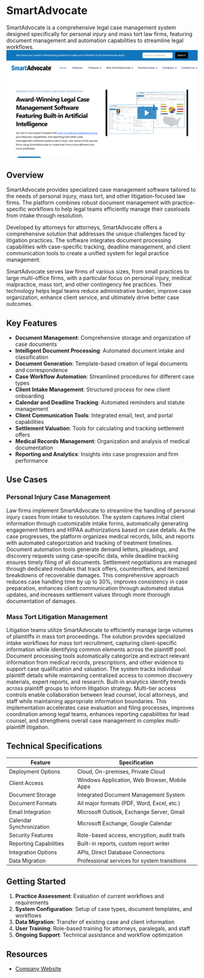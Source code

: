 
# SmartAdvocate

SmartAdvocate is a comprehensive legal case management system designed specifically for personal injury and mass tort law firms, featuring document management and automation capabilities to streamline legal workflows.
![SmartAdvocate](./assets/smartadvocate.png)

## Overview

SmartAdvocate provides specialized case management software tailored to the needs of personal injury, mass tort, and other litigation-focused law firms. The platform combines robust document management with practice-specific workflows to help legal teams efficiently manage their caseloads from intake through resolution.

Developed by attorneys for attorneys, SmartAdvocate offers a comprehensive solution that addresses the unique challenges faced by litigation practices. The software integrates document processing capabilities with case-specific tracking, deadline management, and client communication tools to create a unified system for legal practice management.

SmartAdvocate serves law firms of various sizes, from small practices to large multi-office firms, with a particular focus on personal injury, medical malpractice, mass tort, and other contingency fee practices. Their technology helps legal teams reduce administrative burden, improve case organization, enhance client service, and ultimately drive better case outcomes.

## Key Features

- **Document Management**: Comprehensive storage and organization of case documents
- **Intelligent Document Processing**: Automated document intake and classification
- **Document Generation**: Template-based creation of legal documents and correspondence
- **Case Workflow Automation**: Streamlined procedures for different case types
- **Client Intake Management**: Structured process for new client onboarding
- **Calendar and Deadline Tracking**: Automated reminders and statute management
- **Client Communication Tools**: Integrated email, text, and portal capabilities
- **Settlement Valuation**: Tools for calculating and tracking settlement offers
- **Medical Records Management**: Organization and analysis of medical documentation
- **Reporting and Analytics**: Insights into case progression and firm performance

## Use Cases

### Personal Injury Case Management

Law firms implement SmartAdvocate to streamline the handling of personal injury cases from intake to resolution. The system captures initial client information through customizable intake forms, automatically generating engagement letters and HIPAA authorizations based on case details. As the case progresses, the platform organizes medical records, bills, and reports with automated categorization and tracking of treatment timelines. Document automation tools generate demand letters, pleadings, and discovery requests using case-specific data, while deadline tracking ensures timely filing of all documents. Settlement negotiations are managed through dedicated modules that track offers, counteroffers, and itemized breakdowns of recoverable damages. This comprehensive approach reduces case handling time by up to 30%, improves consistency in case preparation, enhances client communication through automated status updates, and increases settlement values through more thorough documentation of damages.

### Mass Tort Litigation Management

Litigation teams utilize SmartAdvocate to efficiently manage large volumes of plaintiffs in mass tort proceedings. The solution provides specialized intake workflows for mass tort recruitment, capturing client-specific information while identifying common elements across the plaintiff pool. Document processing tools automatically categorize and extract relevant information from medical records, prescriptions, and other evidence to support case qualification and valuation. The system tracks individual plaintiff details while maintaining centralized access to common discovery materials, expert reports, and research. Built-in analytics identify trends across plaintiff groups to inform litigation strategy. Multi-tier access controls enable collaboration between lead counsel, local attorneys, and staff while maintaining appropriate information boundaries. This implementation accelerates case evaluation and filing processes, improves coordination among legal teams, enhances reporting capabilities for lead counsel, and strengthens overall case management in complex multi-plaintiff litigation.

## Technical Specifications

| Feature | Specification |
|---------|---------------|
| Deployment Options | Cloud, On-premises, Private Cloud |
| Client Access | Windows Application, Web Browser, Mobile Apps |
| Document Storage | Integrated Document Management System |
| Document Formats | All major formats (PDF, Word, Excel, etc.) |
| Email Integration | Microsoft Outlook, Exchange Server, Gmail |
| Calendar Synchronization | Microsoft Exchange, Google Calendar |
| Security Features | Role-based access, encryption, audit trails |
| Reporting Capabilities | Built-in reports, custom report writer |
| Integration Options | APIs, Direct Database Connections |
| Data Migration | Professional services for system transitions |

## Getting Started

1. **Practice Assessment**: Evaluation of current workflows and requirements
2. **System Configuration**: Setup of case types, document templates, and workflows
3. **Data Migration**: Transfer of existing case and client information
4. **User Training**: Role-based training for attorneys, paralegals, and staff
5. **Ongoing Support**: Technical assistance and workflow optimization

## Resources

- [Company Website](https://www.smartadvocate.com/)
